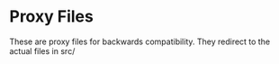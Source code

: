 # Proxy Files
These are proxy files for backwards compatibility. They redirect to the actual files in src/
